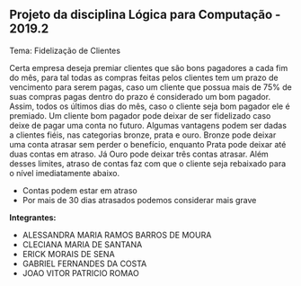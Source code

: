 ## Projeto da disciplina Lógica para Computação - 2019.2 

Tema: Fidelização de Clientes

Certa empresa deseja premiar clientes que são bons pagadores a cada fim do mês, para tal todas as compras feitas pelos clientes tem um prazo de vencimento para serem pagas, caso um cliente que possua mais de 75% de suas compras pagas dentro do prazo é considerado um bom pagador. Assim, todos os últimos dias do mês, caso o cliente seja bom pagador ele é premiado. Um cliente bom pagador pode deixar de ser fidelizado caso deixe de pagar uma conta no futuro. Algumas vantagens podem ser dadas a clientes fiéis, nas categorias bronze, prata e ouro. Bronze pode deixar uma conta atrasar sem perder o benefício, enquanto Prata pode deixar até duas contas em atraso. Já Ouro pode deixar três contas atrasar. Além desses limites, atraso de contas faz com que o cliente seja rebaixado para o nível imediatamente abaixo.

* Contas podem estar em atraso
* Por mais de 30 dias atrasados podemos considerar mais grave

**Integrantes:**
* ALESSANDRA MARIA RAMOS BARROS DE MOURA
* CLECIANA MARIA DE SANTANA
* ERICK MORAIS DE SENA
* GABRIEL FERNANDES DA COSTA
* JOAO VITOR PATRICIO ROMAO
